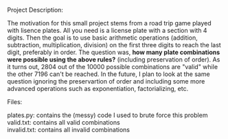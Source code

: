 Project Description:

  The motivation for this small project stems from a road trip game played with lisence plates. All you need is a license plate with a section with 4 digits. Then the goal is
  to use basic arithmetic operations (addition, subtraction, multiplication, division) on the first three digits to reach the last digit, preferably in order. The question was,
  **how many plate combinations were possible using the above rules?** (including preservation of order). As it turns out, 2804 out of the 10000 possible combinations are "valid"
  while the other 7196 can't be reached. In the future, I plan to look at the same question ignoring the preservartion of order and including some more advanced operations such as
  exponentiation, factorializing, etc.
  
Files:
  
  plates.py: contains the (messy) code I used to brute force this problem  
  valid.txt: contains all valid combinations  
  invalid.txt: contains all invalid combinations
